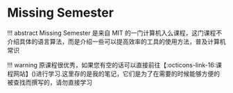 # Missing Semester

!!! abstract
    Missing Semester 是来自 MIT 的一门计算机入么课程，这门课程不介绍具体的语言算法，而是介绍一些可以提高效率的工具的使用方法，普及计算机常识

!!! warning
    原课程很优秀，如果您有空的话可以直接前往【:octicons-link-16:课程网站】()进行学习.这里存的是我的笔记，它们是为了在需要的时候能够方便的被查找而撰写的，请勿直接学习
